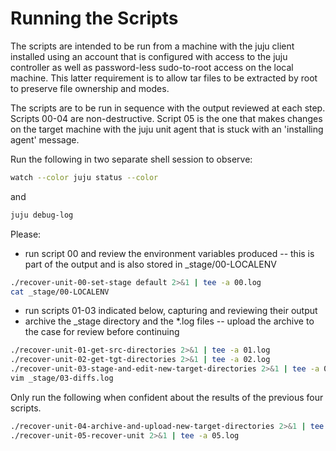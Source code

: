 # Running the Scripts

The scripts are intended to be run from a machine with the juju client
installed using an account that is configured with access to the juju
controller as well as password-less sudo-to-root access on the local
machine. This latter requirement is to allow tar files to be extracted
by root to preserve file ownership and modes.

The scripts are to be run in sequence with the output reviewed at each
step. Scripts 00-04 are non-destructive. Script 05 is the one that makes
changes on the target machine with the juju unit agent that is stuck
with an 'installing agent' message.

Run the following in two separate shell session to observe:
```bash
watch --color juju status --color
```
and
```bash
juju debug-log
```
Please:
- run script 00 and review the environment variables produced
-- this is part of the output and is also stored in \_stage/00-LOCALENV
```bash
./recover-unit-00-set-stage default 2>&1 | tee -a 00.log
cat _stage/00-LOCALENV
```
- run scripts 01-03 indicated below, capturing and reviewing their output
- archive the \_stage directory and the \*.log files
-- upload the archive to the case for review before continuing

```bash
./recover-unit-01-get-src-directories 2>&1 | tee -a 01.log
./recover-unit-02-get-tgt-directories 2>&1 | tee -a 02.log
./recover-unit-03-stage-and-edit-new-target-directories 2>&1 | tee -a 03.log
vim _stage/03-diffs.log
```
Only run the following when confident about the results of the previous four
scripts.

```bash
./recover-unit-04-archive-and-upload-new-target-directories 2>&1 | tee -a 04.log
./recover-unit-05-recover-unit 2>&1 | tee -a 05.log
```
